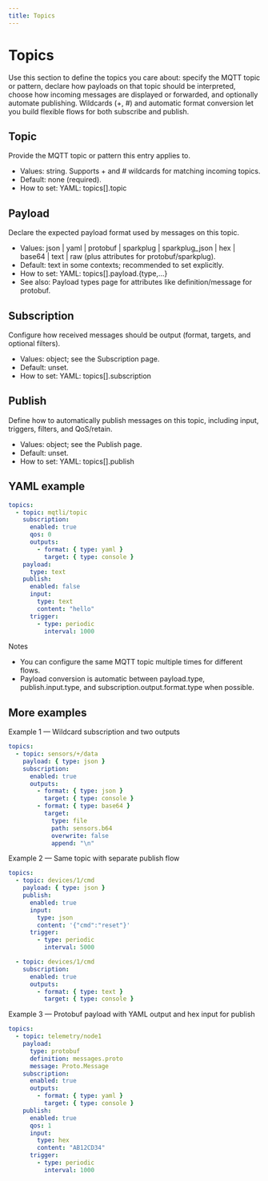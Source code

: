 ```yaml
---
title: Topics
---
```


Topics
======

Use this section to define the topics you care about: specify the MQTT topic or pattern, declare how payloads on that topic should be interpreted, choose how incoming messages are displayed or forwarded, and optionally automate publishing. Wildcards (+, #) and automatic format conversion let you build flexible flows for both subscribe and publish.

Topic
-----
Provide the MQTT topic or pattern this entry applies to.
- Values: string. Supports + and # wildcards for matching incoming topics.
- Default: none (required).
- How to set: YAML: topics[].topic

Payload
-------
Declare the expected payload format used by messages on this topic.
- Values: json | yaml | protobuf | sparkplug | sparkplug_json | hex | base64 | text | raw (plus attributes for protobuf/sparkplug).
- Default: text in some contexts; recommended to set explicitly.
- How to set: YAML: topics[].payload.{type,...}
- See also: Payload types page for attributes like definition/message for protobuf.

Subscription
------------
Configure how received messages should be output (format, targets, and optional filters).
- Values: object; see the Subscription page.
- Default: unset.
- How to set: YAML: topics[].subscription

Publish
-------
Define how to automatically publish messages on this topic, including input, triggers, filters, and QoS/retain.
- Values: object; see the Publish page.
- Default: unset.
- How to set: YAML: topics[].publish

YAML example
------------
```yaml
topics:
  - topic: mqtli/topic
    subscription:
      enabled: true
      qos: 0
      outputs:
        - format: { type: yaml }
          target: { type: console }
    payload:
      type: text
    publish:
      enabled: false
      input:
        type: text
        content: "hello"
      trigger:
        - type: periodic
          interval: 1000
```

Notes
- You can configure the same MQTT topic multiple times for different flows.
- Payload conversion is automatic between payload.type, publish.input.type, and subscription.output.format.type when possible.


More examples
-------------
Example 1 — Wildcard subscription and two outputs
```yaml
topics:
  - topic: sensors/+/data
    payload: { type: json }
    subscription:
      enabled: true
      outputs:
        - format: { type: json }
          target: { type: console }
        - format: { type: base64 }
          target:
            type: file
            path: sensors.b64
            overwrite: false
            append: "\n"
```

Example 2 — Same topic with separate publish flow
```yaml
topics:
  - topic: devices/1/cmd
    payload: { type: json }
    publish:
      enabled: true
      input:
        type: json
        content: '{"cmd":"reset"}'
      trigger:
        - type: periodic
          interval: 5000

  - topic: devices/1/cmd
    subscription:
      enabled: true
      outputs:
        - format: { type: text }
          target: { type: console }
```

Example 3 — Protobuf payload with YAML output and hex input for publish
```yaml
topics:
  - topic: telemetry/node1
    payload:
      type: protobuf
      definition: messages.proto
      message: Proto.Message
    subscription:
      enabled: true
      outputs:
        - format: { type: yaml }
          target: { type: console }
    publish:
      enabled: true
      qos: 1
      input:
        type: hex
        content: "AB12CD34"
      trigger:
        - type: periodic
          interval: 1000
```
